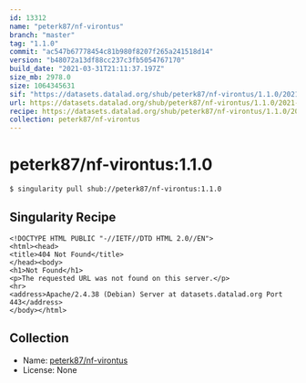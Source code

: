 ```yaml
---
id: 13312
name: "peterk87/nf-virontus"
branch: "master"
tag: "1.1.0"
commit: "ac547b67778454c81b980f8207f265a241518d14"
version: "b48072a13df88cc237c3fb5054767170"
build_date: "2021-03-31T21:11:37.197Z"
size_mb: 2978.0
size: 1064345631
sif: "https://datasets.datalad.org/shub/peterk87/nf-virontus/1.1.0/2021-03-31-ac547b67-b48072a1/b48072a13df88cc237c3fb5054767170.sif"
url: https://datasets.datalad.org/shub/peterk87/nf-virontus/1.1.0/2021-03-31-ac547b67-b48072a1/
recipe: https://datasets.datalad.org/shub/peterk87/nf-virontus/1.1.0/2021-03-31-ac547b67-b48072a1/Singularity
collection: peterk87/nf-virontus
---
```


# peterk87/nf-virontus:1.1.0

```bash
$ singularity pull shub://peterk87/nf-virontus:1.1.0
```

## Singularity Recipe

```singularity
<!DOCTYPE HTML PUBLIC "-//IETF//DTD HTML 2.0//EN">
<html><head>
<title>404 Not Found</title>
</head><body>
<h1>Not Found</h1>
<p>The requested URL was not found on this server.</p>
<hr>
<address>Apache/2.4.38 (Debian) Server at datasets.datalad.org Port 443</address>
</body></html>
```

## Collection

 - Name: [peterk87/nf-virontus](https://github.com/peterk87/nf-virontus)
 - License: None

